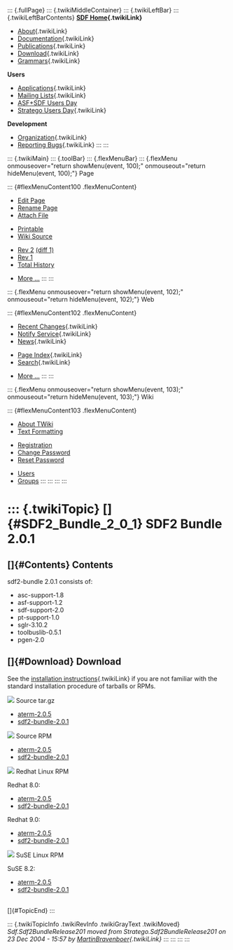 ::: {.fullPage}
::: {.twikiMiddleContainer}
::: {.twikiLeftBar}
::: {.twikiLeftBarContents}
**[SDF Home](WebHome){.twikiLink}**

-   [About](SdfLanguage){.twikiLink}
-   [Documentation](SdfDocumentation){.twikiLink}
-   [Publications](SdfPublications){.twikiLink}
-   [Download](SdfSoftware){.twikiLink}
-   [Grammars](SdfGrammars){.twikiLink}

**Users**

-   [Applications](SdfApplications){.twikiLink}
-   [Mailing Lists](MailingList){.twikiLink}
-   [ASF+SDF Users
    Day](http://www.cwi.nl/htbin/sen1/twiki/bin/view/SEN1/ASFSDFUsersDay)
-   [Stratego Users Day](../Stratego/StrategoUsersDay){.twikiLink}

**Development**

-   [Organization](SdfDevelopment){.twikiLink}
-   [Reporting Bugs](SdfBugs){.twikiLink}
:::
:::

::: {.twikiMain}
::: {.toolBar}
::: {.flexMenuBar}
::: {.flexMenu onmouseover="return showMenu(event, 100);" onmouseout="return hideMenu(event, 100);"}
Page

::: {#flexMenuContent100 .flexMenuContent}
-   [Edit
    Page](http://www.program-transformation.org/edit/SdfBackup/Sdf2BundleRelease201?t=1536827743)
-   [Rename
    Page](http://www.program-transformation.org/rename/SdfBackup/Sdf2BundleRelease201)
-   [Attach
    File](http://www.program-transformation.org/attach/SdfBackup/Sdf2BundleRelease201)

<!-- -->

-   [Printable](http://www.program-transformation.org/view/SdfBackup/Sdf2BundleRelease201?skin=print.pattern)
-   [Wiki
    Source](http://www.program-transformation.org/view/SdfBackup/Sdf2BundleRelease201?skin=text&raw=on&contenttype=text/plain)

<!-- -->

-   [Rev
    2](http://www.program-transformation.org/view/SdfBackup/Sdf2BundleRelease201?rev=1.2)
    [(diff 1)](http://www.program-transformation.org/rdiff/SdfBackup/Sdf2BundleRelease201?rev1=1.2&rev2=1.1)
-   [Rev
    1](http://www.program-transformation.org/view/SdfBackup/Sdf2BundleRelease201?rev=1.1)
-   [Total
    History](http://www.program-transformation.org/rdiff/SdfBackup/Sdf2BundleRelease201)

<!-- -->

-   [More
    \...](http://www.program-transformation.org/oops/SdfBackup/Sdf2BundleRelease201?template=oopsmore&param1=1.2&param2=1.2)
:::
:::

::: {.flexMenu onmouseover="return showMenu(event, 102);" onmouseout="return hideMenu(event, 102);"}
Web

::: {#flexMenuContent102 .flexMenuContent}
-   [Recent Changes](WebChanges){.twikiLink}
-   [Notify Service](WebNotify){.twikiLink}
-   [News](WebNews){.twikiLink}

<!-- -->

-   [Page Index](WebIndex){.twikiLink}
-   [Search](WebSearch){.twikiLink}

<!-- -->

-   [More
    \...](http://www.program-transformation.org/oops/SdfBackup/Sdf2BundleRelease201?template=oopsmore&param1=1.2&param2=1.2)
:::
:::

::: {.flexMenu onmouseover="return showMenu(event, 103);" onmouseout="return hideMenu(event, 103);"}
Wiki

::: {#flexMenuContent103 .flexMenuContent}
-   [About
    TWiki](http://www.program-transformation.org/view/TWiki/WebHome)
-   [Text
    Formatting](http://www.program-transformation.org/view/TWiki/TextFormattingRules)

<!-- -->

-   [Registration](http://www.program-transformation.org/view/TWiki/TWikiRegistration)
-   [Change
    Password](http://www.program-transformation.org/view/TWiki/ChangePassword)
-   [Reset
    Password](http://www.program-transformation.org/view/TWiki/ResetPassword)

<!-- -->

-   [Users](http://www.program-transformation.org/view/Main/TWikiUsers)
-   [Groups](http://www.program-transformation.org/view/Main/TWikiGroups)
:::
:::
:::
:::

::: {.twikiTopic}
[]{#SDF2_Bundle_2_0_1} SDF2 Bundle 2.0.1
========================================

[]{#Contents} Contents
----------------------

sdf2-bundle 2.0.1 consists of:

-   asc-support-1.8
-   asf-support-1.2
-   sdf-support-2.0
-   pt-support-1.0
-   sglr-3.10.2
-   toolbuslib-0.5.1
-   pgen-2.0

[]{#Download} Download
----------------------

See the [installation
instructions](../Stratego/InstallationInstructions094){.twikiLink} if
you are not familiar with the standard installation procedure of
tarballs or RPMs.

![](http://losser.st-lab.cs.uu.nl/~mbravenb/images/src-pkg.png) Source
tar.gz

-   [aterm-2.0.5](ftp://ftp.stratego-language.org/pub/stratego/aterm/aterm-2.0.5.tar.gz)
-   [sdf2-bundle-2.0.1](ftp://ftp.stratego-language.org/pub/stratego/sdf2/sdf2-bundle-2.0.1.tar.gz)

![](http://losser.st-lab.cs.uu.nl/~mbravenb/images/src-pkg.png) Source
RPM

-   [aterm-2.0.5](ftp://ftp.stratego-language.org/pub/stratego/aterm/aterm-2.0.5-1.src.rpm)
-   [sdf2-bundle-2.0.1](ftp://ftp.stratego-language.org/pub/stratego/sdf2/sdf2-bundle-2.0.1.src.rpm)

![](http://losser.st-lab.cs.uu.nl/~mbravenb/images/redhat.png) Redhat
Linux RPM

Redhat 8.0:

-   [aterm-2.0.5](ftp://ftp.stratego-language.org/pub/stratego/aterm/aterm-2.0.5-1.i386-redhat8.0-linux-gnu.rpm)
-   [sdf2-bundle-2.0.1](ftp://ftp.stratego-language.org/pub/stratego/sdf2/sdf2-bundle-2.0.1.i386-redhat8.0-linux-gnu.rpm)

Redhat 9.0:

-   [aterm-2.0.5](ftp://ftp.stratego-language.org/pub/stratego/aterm/aterm-2.0.5-1.i386-redhat9.0-linux-gnu.rpm)
-   [sdf2-bundle-2.0.1](ftp://ftp.stratego-language.org/pub/stratego/sdf2/sdf2-bundle-2.0.1.i386-redhat9.0-linux-gnu.rpm)

![](http://losser.st-lab.cs.uu.nl/~mbravenb/images/suse.png) SuSE Linux
RPM

SuSE 8.2:

-   [aterm-2.0.5](ftp://ftp.stratego-language.org/pub/stratego/aterm/aterm-2.0.5-1.i386-suse8.2-linux-gnu.rpm)
-   [sdf2-bundle-2.0.1](ftp://ftp.stratego-language.org/pub/stratego/sdf2/sdf2-bundle-2.0.1.i386-suse8.2-linux-gnu.rpm)

\
[]{#TopicEnd}
:::

::: {.twikiTopicInfo .twikiRevInfo .twikiGrayText .twikiMoved}
*Sdf.Sdf2BundleRelease201 moved from Stratego.Sdf2BundleRelease201 on 23
Dec 2004 - 15:57 by
[MartinBravenboer](../Main/MartinBravenboer){.twikiLink}*
:::
:::
:::
:::
